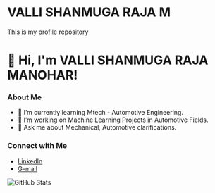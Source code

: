 # VALLI SHANMUGA RAJA M
 This is my profile repository 

# 👋 Hi, I'm VALLI SHANMUGA RAJA MANOHAR!

### About Me
- 🌱 I’m currently learning Mtech - Automotive Engineering.
- 🚀 I’m working on Machine Learning Projects in Automotive Fields.
- 💬 Ask me about Mechanical, Automotive clarifications.

### Connect with Me
- [LinkedIn](www.linkedin.com/in/mvsraja10)
- [G-mail](mvsrajaofficial@gmail.com)

![GitHub Stats](https://github-readme-stats.vercel.app/api?username=your-username&show_icons=true&theme=radical)
